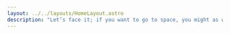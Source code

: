 ```yaml
---
layout: ../../layouts/HomeLayout.astro
description: "Let’s face it; if you want to go to space, you might as well genuinely go to outer space and not hover kind of on the edge of it. Well sit back, and relax because we’ll give you a truly out of this world experience!"
---
```


